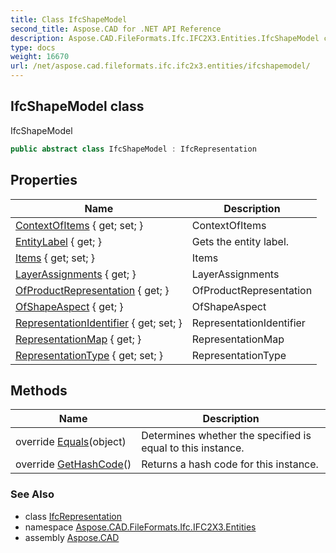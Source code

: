 ```yaml
---
title: Class IfcShapeModel
second_title: Aspose.CAD for .NET API Reference
description: Aspose.CAD.FileFormats.Ifc.IFC2X3.Entities.IfcShapeModel class. IfcShapeModel
type: docs
weight: 16670
url: /net/aspose.cad.fileformats.ifc.ifc2x3.entities/ifcshapemodel/
---
```

## IfcShapeModel class

IfcShapeModel

```csharp
public abstract class IfcShapeModel : IfcRepresentation
```

## Properties

| Name | Description |
| --- | --- |
| [ContextOfItems](../../aspose.cad.fileformats.ifc.ifc2x3.entities/ifcrepresentation/contextofitems/) { get; set; } | ContextOfItems |
| [EntityLabel](../../aspose.cad.fileformats.ifc/ifcentity/entitylabel/) { get; } | Gets the entity label. |
| [Items](../../aspose.cad.fileformats.ifc.ifc2x3.entities/ifcrepresentation/items/) { get; set; } | Items |
| [LayerAssignments](../../aspose.cad.fileformats.ifc.ifc2x3.entities/ifcrepresentation/layerassignments/) { get; } | LayerAssignments |
| [OfProductRepresentation](../../aspose.cad.fileformats.ifc.ifc2x3.entities/ifcrepresentation/ofproductrepresentation/) { get; } | OfProductRepresentation |
| [OfShapeAspect](../../aspose.cad.fileformats.ifc.ifc2x3.entities/ifcshapemodel/ofshapeaspect/) { get; } | OfShapeAspect |
| [RepresentationIdentifier](../../aspose.cad.fileformats.ifc.ifc2x3.entities/ifcrepresentation/representationidentifier/) { get; set; } | RepresentationIdentifier |
| [RepresentationMap](../../aspose.cad.fileformats.ifc.ifc2x3.entities/ifcrepresentation/representationmap/) { get; } | RepresentationMap |
| [RepresentationType](../../aspose.cad.fileformats.ifc.ifc2x3.entities/ifcrepresentation/representationtype/) { get; set; } | RepresentationType |

## Methods

| Name | Description |
| --- | --- |
| override [Equals](../../aspose.cad.fileformats.ifc/ifcentity/equals/)(object) | Determines whether the specified is equal to this instance. |
| override [GetHashCode](../../aspose.cad.fileformats.ifc/ifcentity/gethashcode/)() | Returns a hash code for this instance. |

### See Also

* class [IfcRepresentation](../ifcrepresentation/)
* namespace [Aspose.CAD.FileFormats.Ifc.IFC2X3.Entities](../../aspose.cad.fileformats.ifc.ifc2x3.entities/)
* assembly [Aspose.CAD](../../)


